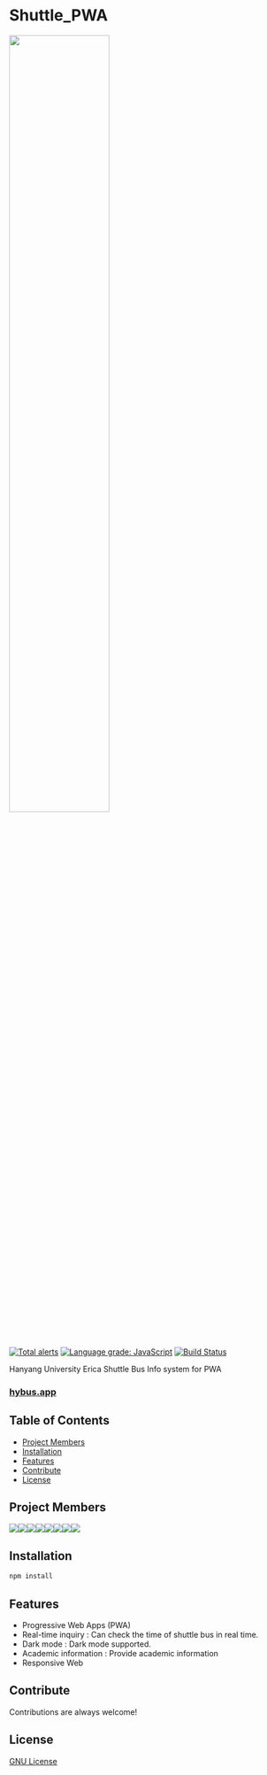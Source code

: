 # Shuttle_PWA

<img src="https://user-images.githubusercontent.com/59571464/98104496-db3ee200-1ed9-11eb-86e8-7f74e201ad3c.gif" width="60%"/>

<br>
<br>

[![Total alerts](https://img.shields.io/lgtm/alerts/g/BusHanyang/Shuttle_PWA.svg?logo=lgtm&logoWidth=18)](https://lgtm.com/projects/g/BusHanyang/Shuttle_PWA/alerts/)
[![Language grade: JavaScript](https://img.shields.io/lgtm/grade/javascript/g/BusHanyang/Shuttle_PWA.svg?logo=lgtm&logoWidth=18)](https://lgtm.com/projects/g/BusHanyang/Shuttle_PWA/context:javascript)
[![Build Status](https://travis-ci.org/BusHanyang/Shuttle_PWA.svg?branch=master)](https://travis-ci.org/BusHanyang/Shuttle_PWA)

Hanyang University Erica Shuttle Bus Info system for PWA

### **[hybus.app](https://hybus.app/)**

## Table of Contents

- [Project Members](#Project%20Members)
- [Installation](#Installation)
- [Features](#Features)
- [Contribute](#Contribute)
- [License](#License)

## Project Members

[![](https://sourcerer.io/fame/YusunPark/YusunPark/Shuttle_PWA/images/0)](https://sourcerer.io/fame/YusunPark/YusunPark/Shuttle_PWA/links/0)[![](https://sourcerer.io/fame/YusunPark/YusunPark/Shuttle_PWA/images/1)](https://sourcerer.io/fame/YusunPark/YusunPark/Shuttle_PWA/links/1)[![](https://sourcerer.io/fame/YusunPark/YusunPark/Shuttle_PWA/images/2)](https://sourcerer.io/fame/YusunPark/YusunPark/Shuttle_PWA/links/2)[![](https://sourcerer.io/fame/YusunPark/YusunPark/Shuttle_PWA/images/3)](https://sourcerer.io/fame/YusunPark/YusunPark/Shuttle_PWA/links/3)[![](https://sourcerer.io/fame/YusunPark/YusunPark/Shuttle_PWA/images/4)](https://sourcerer.io/fame/YusunPark/YusunPark/Shuttle_PWA/links/4)[![](https://sourcerer.io/fame/YusunPark/YusunPark/Shuttle_PWA/images/5)](https://sourcerer.io/fame/YusunPark/YusunPark/Shuttle_PWA/links/5)[![](https://sourcerer.io/fame/YusunPark/YusunPark/Shuttle_PWA/images/6)](https://sourcerer.io/fame/YusunPark/YusunPark/Shuttle_PWA/links/6)[![](https://sourcerer.io/fame/YusunPark/YusunPark/Shuttle_PWA/images/7)](https://sourcerer.io/fame/YusunPark/YusunPark/Shuttle_PWA/links/7)

## Installation

```bash
npm install
```

## Features

- Progressive Web Apps (PWA)
- Real-time inquiry : Can check the time of shuttle bus in real time.
- Dark mode : Dark mode supported.
- Academic information : Provide academic information
- Responsive Web

## Contribute

Contributions are always welcome!

## License

[GNU License](https://opensource.org/licenses/lgpl-3.0.html)

